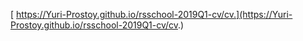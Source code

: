 [ https://Yuri-Prostoy.github.io/rsschool-2019Q1-cv/cv.](https://Yuri-Prostoy.github.io/rsschool-2019Q1-cv/cv.)